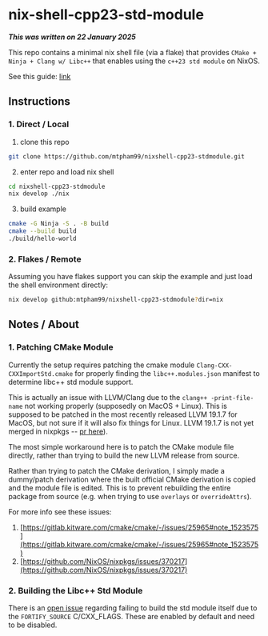 # nix-shell-cpp23-std-module

***This was written on 22 January 2025***

This repo contains a minimal nix shell file (via a flake) that provides `CMake + Ninja + Clang w/ Libc++` that enables using the `c++23 std module` on NixOS.

See this guide: [link](https://www.kitware.com/import-std-in-cmake-3-30/)

## Instructions

### 1. Direct / Local

1. clone this repo

```sh
git clone https://github.com/mtpham99/nixshell-cpp23-stdmodule.git
```

2. enter repo and load nix shell

```sh
cd nixshell-cpp23-stdmodule
nix develop ./nix
```

3. build example

```sh
cmake -G Ninja -S . -B build
cmake --build build
./build/hello-world
```

### 2. Flakes / Remote

Assuming you have flakes support you can skip the example and just load the shell environment directly:

```sh
nix develop github:mtpham99/nixshell-cpp23-stdmodule?dir=nix
```

## Notes / About

### 1. Patching CMake Module

Currently the setup requires patching the cmake module `Clang-CXX-CXXImportStd.cmake` for properly finding the `libc++.modules.json` manifest to determine libc++ std module support.

This is actually an issue with LLVM/Clang due to the `clang++ -print-file-name` not working properly (supposedly on MacOS + Linux). This is supposed to be patched in the most recently released LLVM 19.1.7 for MacOS, but not sure if it will also fix things for Linux. LLVM 19.1.7 is not yet merged in nixpkgs -- [pr here](https://github.com/NixOS/nixpkgs/pull/373937)).

The most simple workaround here is to patch the CMake module file directly, rather than trying to build the new LLVM release from source.

Rather than trying to patch the CMake derivation, I simply made a dummy/patch derivation where the built official CMake derivation is copied and the module file is edited. This is to prevent rebuilding the entire package from source (e.g. when trying to use `overlays` or `overrideAttrs`).

For more info see these issues:

1. [https://gitlab.kitware.com/cmake/cmake/-/issues/25965#note_1523575](https://gitlab.kitware.com/cmake/cmake/-/issues/25965#note_1523575)
2. [https://github.com/NixOS/nixpkgs/issues/370217](https://github.com/NixOS/nixpkgs/issues/370217)

### 2. Building the Libc++ Std Module

There is an [open issue](https://github.com/llvm/llvm-project/issues/121709) regarding failing to build the std module itself due to the `FORTIFY_SOURCE` C/CXX_FLAGS. These are enabled by default and need to be disabled.
